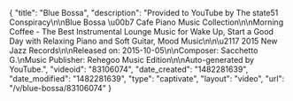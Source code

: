 {
    "title": "Blue Bossa",
    "description": "Provided to YouTube by The state51 Conspiracy\n\nBlue Bossa \u00b7 Cafe Piano Music Collection\n\nMorning Coffee - The Best Instrumental Lounge Music for Wake Up, Start a Good Day with Relaxing Piano and Soft Guitar, Mood Music\n\n\u2117 2015 New Jazz Records\n\nReleased on: 2015-10-05\n\nComposer: Sacchetto G.\nMusic Publisher: Rehegoo Music Edition\n\nAuto-generated by YouTube.",
    "videoid": "83106074",
    "date_created": "1482281639",
    "date_modified": "1482281639",
    "type": "captivate",
    "layout": "video",
    "url": "\/v\/blue-bossa\/83106074"
}